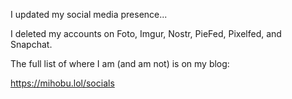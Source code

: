 I updated my social media presence...

I deleted my accounts on Foto, Imgur, Nostr, PieFed, Pixelfed, and Snapchat.

The full list of where I am (and am not) is on my blog:

[<span class="invisible">https://</span><span class="">mihobu.lol/socials</span><span class="invisible"></span>](https://mihobu.lol/socials)